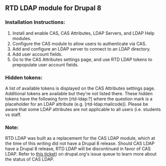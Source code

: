 ## RTD LDAP module for Drupal 8

### Installation Instructions:
1. Install and enable CAS, CAS Attributes, LDAP Servers, and LDAP Help modules.
2. Configure the CAS module to allow users to authenticate via CAS. 
3. Add and configure an LDAP server to connect to an LDAP directory.
4. Add user account fields.
5. Go to the CAS Attributes settings page, and use RTD LDAP tokens to prepopulate user account fields.

### Hidden tokens:
A list of available tokens is displayed on the CAS Attributes settings page. Additional tokens are available but
they're not listed there. These hidden tokens have the following form [rtd-ldap:?] where the question mark
is a placeholder for an LDAP attribute (e.g. [rtd-ldap:mailcode]). Please be aware that some LDAP attributes are not
applicable to all users (i.e. students vs staff.

### Note:
RTD LDAP was built as a replacement for the CAS LDAP module, which at the time of this writing did not have a
Drupal 8 release. Should CAS LDAP have a Drupal 8 release, RTD LDAP will be discontinued in favor of CAS LDAP. Refer
to [this ticket](https://www.drupal.org/project/cas_attributes/issues/2935811)) on drupal.org's issue queue to learn
 more about the status of CAS LDAP.


